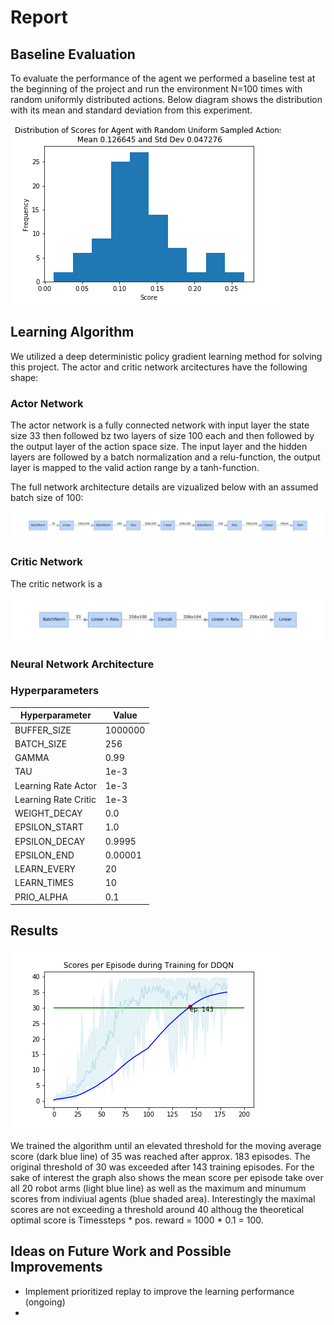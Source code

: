 # Report 

## Baseline Evaluation
To evaluate the performance of the agent we performed a baseline test at the beginning of the project and run the environment N=100 times with random uniformly distributed actions. Below diagram shows the distribution with its mean and standard deviation from this experiment.

![Baseline 20 arms](reacher_20_arms_baseline.png)

## Learning Algorithm

We utilized a deep deterministic policy gradient learning method for solving this project. The actor and critic network arcitectures have the following shape:

### Actor Network
The actor network is a fully connected network with input layer the state size 33 then followed bz two layers of size 100 each and then followed by the output layer of the action space size. The input layer and the hidden layers are followed by a batch normalization and a relu-function, the output layer is mapped to the valid action range by a tanh-function.

The full network architecture details are vizualized below with an assumed batch size of 100:

![Actor Network](actor_graph.png)

### Critic Network
The critic network is a 


![Critic_Network](critic_graph.png)



### Neural Network Architecture

### Hyperparameters

| Hyperparameter       | Value   |
|----------------------|---------|
| BUFFER_SIZE          | 1000000 |
| BATCH_SIZE           | 256     | 
| GAMMA                | 0.99    |       
| TAU                  | 1e-3    |         
| Learning Rate Actor  | 1e-3    |     
| Learning Rate Critic | 1e-3    |    
| WEIGHT_DECAY         | 0.0     | 
| EPSILON_START        | 1.0     |
| EPSILON_DECAY        | 0.9995  |
| EPSILON_END          | 0.00001 |
| LEARN_EVERY          | 20      |
| LEARN_TIMES          | 10      |
| PRIO_ALPHA           | 0.1     |


## Results

![Results](learning_ddqn.png)

We trained the algorithm until an elevated threshold for the moving average score (dark blue line) of 35 was reached after approx. 183 episodes. The original threshold of 30 was exceeded after 143 training episodes. For the sake of interest the graph also shows the mean score per episode take over all 20 robot arms (light blue line) as well as the maximum and minumum scores from indiviual agents (blue shaded area). Interestingly the maximal scores are not exceeding a threshold around 40 althoug the theoretical optimal score is Timessteps * pos. reward = 1000 * 0.1 = 100.

## Ideas on Future Work and Possible Improvements

 - Implement prioritized replay to improve the learning performance (ongoing)
 - 
